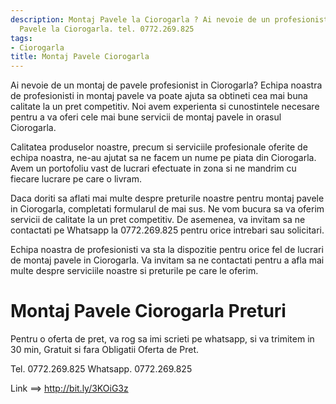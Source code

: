 ```yaml
---
description: Montaj Pavele la Ciorogarla ? Ai nevoie de un profesionist in Montaj
  Pavele la Ciorogarla. tel. 0772.269.825
tags:
- Ciorogarla
title: Montaj Pavele Ciorogarla
---
```



Ai nevoie de un montaj de pavele profesionist in Ciorogarla? Echipa noastra de profesionisti in montaj pavele va poate ajuta sa obtineti cea mai buna calitate la un pret competitiv. Noi avem experienta si cunostintele necesare pentru a va oferi cele mai bune servicii de montaj pavele in orasul Ciorogarla.

Calitatea produselor noastre, precum si serviciile profesionale oferite de echipa noastra, ne-au ajutat sa ne facem un nume pe piata din Ciorogarla. Avem un portofoliu vast de lucrari efectuate in zona si ne mandrim cu fiecare lucrare pe care o livram.

Daca doriti sa aflati mai multe despre preturile noastre pentru montaj pavele in Ciorogarla, completati formularul de mai sus. Ne vom bucura sa va oferim servicii de calitate la un pret competitiv. De asemenea, va invitam sa ne contactati pe Whatsapp la 0772.269.825 pentru orice intrebari sau solicitari. 

Echipa noastra de profesionisti va sta la dispozitie pentru orice fel de lucrari de montaj pavele in Ciorogarla. Va invitam sa ne contactati pentru a afla mai multe despre serviciile noastre si preturile pe care le oferim.

# Montaj Pavele Ciorogarla Preturi
Pentru o oferta de pret, va rog sa imi scrieti pe whatsapp, si va trimitem in 30 min, Gratuit si fara Obligatii Oferta de Pret.

Tel. 0772.269.825
Whatsapp. 0772.269.825

Link ==> http://bit.ly/3KOiG3z